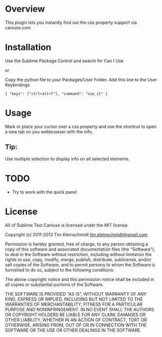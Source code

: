 Overview
========

This plugin lets you instantly find out the css property support via caniuse.com

Installation
============

Use the Sublime Package Control and search for Can I Use

or

Copy the python file to your Packages/User Folder.
Add this line to the User Keybindings

    { "keys": ["ctrl+alt+f"], "command": "use_it" }

Usage
=====

Mark or place your cursor over a css property and use the shortcut to open a new tab on you webbrowser with the info.


Tip:
----
Use multiple selection to display info on all selected elements.


TODO
====

- Try to work with the quick panel


License
=======


All of Sublime Text Caniuse is licensed under the MIT license.

Copyright (c) 2011-2013 Tim Kleinschmidt <tim.kleinschmidt@gmail.com>

Permission is hereby granted, free of charge, to any person obtaining a copy of this software and associated documentation files (the "Software"), to deal in the Software without restriction, including without limitation the rights to use, copy, modify, merge, publish, distribute, sublicense, and/or sell copies of the Software, and to permit persons to whom the Software is furnished to do so, subject to the following conditions:

The above copyright notice and this permission notice shall be included in all copies or substantial portions of the Software.

THE SOFTWARE IS PROVIDED "AS IS", WITHOUT WARRANTY OF ANY KIND, EXPRESS OR IMPLIED, INCLUDING BUT NOT LIMITED TO THE WARRANTIES OF MERCHANTABILITY, FITNESS FOR A PARTICULAR PURPOSE AND NONINFRINGEMENT. IN NO EVENT SHALL THE AUTHORS OR COPYRIGHT HOLDERS BE LIABLE FOR ANY CLAIM, DAMAGES OR OTHER LIABILITY, WHETHER IN AN ACTION OF CONTRACT, TORT OR OTHERWISE, ARISING FROM, OUT OF OR IN CONNECTION WITH THE SOFTWARE OR THE USE OR OTHER DEALINGS IN THE SOFTWARE.
